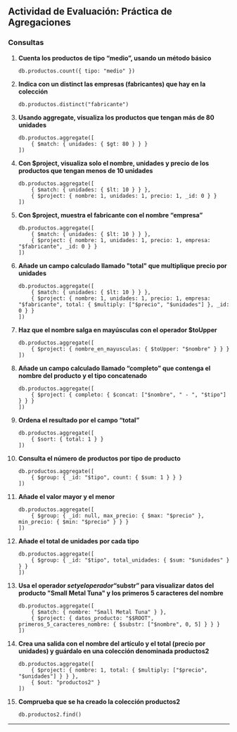 ## **Actividad de Evaluación: Práctica de Agregaciones**

### **Consultas**

1. **Cuenta los productos de tipo “medio”, usando un método básico**
   ```mongosh
   db.productos.count({ tipo: "medio" })
   ```

2. **Indica con un distinct las empresas (fabricantes) que hay en la colección**
   ```mongosh
   db.productos.distinct("fabricante")
   ```

3. **Usando aggregate, visualiza los productos que tengan más de 80 unidades**
   ```mongosh
   db.productos.aggregate([
       { $match: { unidades: { $gt: 80 } } }
   ])
   ```

4. **Con $project, visualiza solo el nombre, unidades y precio de los productos que tengan menos de 10 unidades**
   ```mongosh
   db.productos.aggregate([
       { $match: { unidades: { $lt: 10 } } },
       { $project: { nombre: 1, unidades: 1, precio: 1, _id: 0 } }
   ])
   ```

5. **Con $project, muestra el fabricante con el nombre “empresa”**
   ```mongosh
   db.productos.aggregate([
       { $match: { unidades: { $lt: 10 } } },
       { $project: { nombre: 1, unidades: 1, precio: 1, empresa: "$fabricante", _id: 0 } }
   ])
   ```

6. **Añade un campo calculado llamado "total" que multiplique precio por unidades**
   ```mongosh
   db.productos.aggregate([
       { $match: { unidades: { $lt: 10 } } },
       { $project: { nombre: 1, unidades: 1, precio: 1, empresa: "$fabricante", total: { $multiply: ["$precio", "$unidades"] }, _id: 0 } }
   ])
   ```

7. **Haz que el nombre salga en mayúsculas con el operador $toUpper**
   ```mongosh
   db.productos.aggregate([
       { $project: { nombre_en_mayusculas: { $toUpper: "$nombre" } } }
   ])
   ```

8. **Añade un campo calculado llamado “completo” que contenga el nombre del producto y el tipo concatenado**
   ```mongosh
   db.productos.aggregate([
       { $project: { completo: { $concat: ["$nombre", " - ", "$tipo"] } } }
   ])
   ```

9. **Ordena el resultado por el campo “total”**
   ```mongosh
   db.productos.aggregate([
       { $sort: { total: 1 } }
   ])
   ```

10. **Consulta el número de productos por tipo de producto**
    ```mongosh
    db.productos.aggregate([
        { $group: { _id: "$tipo", count: { $sum: 1 } } }
    ])
    ```

11. **Añade el valor mayor y el menor**
    ```mongosh
    db.productos.aggregate([
        { $group: { _id: null, max_precio: { $max: "$precio" }, min_precio: { $min: "$precio" } } }
    ])
    ```

12. **Añade el total de unidades por cada tipo**
    ```mongosh
    db.productos.aggregate([
        { $group: { _id: "$tipo", total_unidades: { $sum: "$unidades" } } }
    ])
    ```

13. **Usa el operador $set y el operador “$substr” para visualizar datos del producto "Small Metal Tuna" y los primeros 5 caracteres del nombre**
    ```mongosh
    db.productos.aggregate([
        { $match: { nombre: "Small Metal Tuna" } },
        { $project: { datos_producto: "$$ROOT", primeros_5_caracteres_nombre: { $substr: ["$nombre", 0, 5] } } }
    ])
    ```

14. **Crea una salida con el nombre del artículo y el total (precio por unidades) y guárdalo en una colección denominada productos2**
    ```mongosh
    db.productos.aggregate([
        { $project: { nombre: 1, total: { $multiply: ["$precio", "$unidades"] } } },
        { $out: "productos2" }
    ])
    ```

15. **Comprueba que se ha creado la colección productos2**
    ```mongosh
    db.productos2.find()
    ```

---

